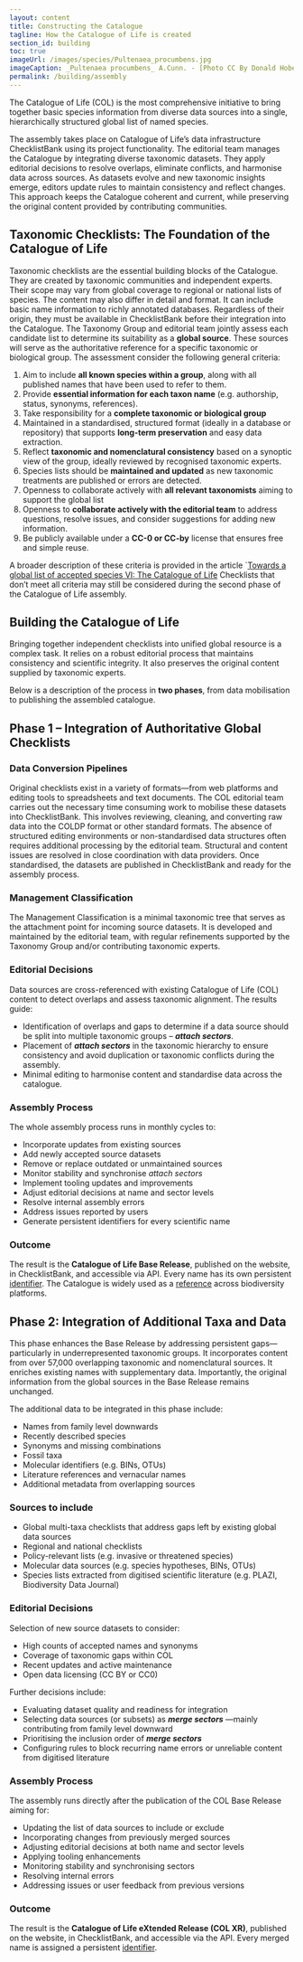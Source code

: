 ```yaml
---
layout: content
title: Constructing the Catalogue
tagline: How the Catalogue of Life is created
section_id: building
toc: true
imageUrl: /images/species/Pultenaea_procumbens.jpg    
imageCaption: _Pultenaea procumbens_ A.Cunn. - [Photo CC By Donald Hobern](https://www.flickr.com/photos/dhobern/5073041283)
permalink: /building/assembly
---
```

The Catalogue of Life (COL) is the most comprehensive initiative to bring together basic species information from diverse data sources into a single, hierarchically structured global list of named species.

The assembly takes place on Catalogue of Life’s data infrastructure ChecklistBank using its project functionality. The editorial team manages the Catalogue by integrating diverse taxonomic datasets. They apply editorial decisions to resolve overlaps, eliminate conflicts, and harmonise data across sources. As datasets evolve and new taxonomic insights emerge, editors update rules to maintain consistency and reflect changes. This approach keeps the Catalogue coherent and current, while preserving the original content provided by contributing communities.


## Taxonomic Checklists: The Foundation of the Catalogue of Life
Taxonomic checklists are the essential building blocks of the Catalogue. They are created by taxonomic communities and independent experts. Their scope may vary from global coverage to regional or national lists of species. The content may also differ in detail and format. It can include basic name information to richly annotated databases. Regardless of their origin, they must be available in ChecklistBank before their integration into the Catalogue.
The Taxonomy Group and editorial team jointly assess each candidate list to determine its suitability as a **global source**. These sources will serve as the authoritative reference for a specific taxonomic or biological group. The assessment consider the following general criteria:

 1.  Aim to include **all known species within a group**, along with all published names that have been used to refer to them.
 2.  Provide **essential information for each taxon name** (e.g. authorship, status, synonyms, references).
 3.  Take responsibility for a **complete taxonomic or biological group**
 4.  Maintained in a standardised, structured format (ideally in a database or repository) that supports **long-term preservation** and easy data extraction.
 5.  Reflect **taxonomic and nomenclatural consistency** based on a synoptic view of the group, ideally reviewed by recognised taxonomic experts.
 6.  Species lists should be **maintained and updated** as new taxonomic treatments are published or errors are detected.
 7.  Openness to collaborate actively with **all relevant taxonomists** aiming to support the global list 
 8.  Openness to **collaborate actively with the editorial team** to address questions, resolve issues, and consider suggestions for adding new information. 
 9.  Be publicly available under a **CC-0 or CC-by** license that ensures free and simple reuse.


A broader description of these criteria is provided in the article `[Towards a global list of accepted species VI: The Catalogue of Life](https://doi.org/10.1007/s13127-021-00516-w)
Checklists that don’t meet all criteria may still be considered during the second phase of the Catalogue of Life assembly.


## Building the Catalogue of Life
Bringing together independent checklists into unified global resource is a complex task. It relies on a robust editorial process that maintains consistency and scientific integrity. It also preserves the original content supplied by taxonomic experts.

Below is a description of the process in **two phases**, from data mobilisation to publishing the assembled catalogue.

 
## Phase 1 – Integration of Authoritative Global Checklists
### Data Conversion Pipelines
Original checklists exist in a variety of formats—from web platforms and editing tools to spreadsheets and text documents. The COL editorial team carries out the necessary time consuming work to mobilise these datasets into ChecklistBank. This involves reviewing, cleaning, and converting raw data into the COLDP format or other standard formats. The absence of structured editing environments or non-standardised data structures often requires additional processing by the editorial team. Structural and content issues are resolved in close coordination with data providers. Once standardised, the datasets are published in ChecklistBank and ready for the assembly process.

### Management Classification
The Management Classification is a minimal taxonomic tree that serves as the attachment point for incoming source datasets. It is developed and maintained by the editorial team, with regular refinements supported by the Taxonomy Group and/or contributing taxonomic experts.

### Editorial Decisions
Data sources are cross-referenced with existing Catalogue of Life (COL) content to detect overlaps and assess taxonomic alignment. The results guide:
- Identification of overlaps and gaps to determine if a data source should be split into multiple taxonomic groups – _**attach sectors**_.
- Placement of _**attach sectors**_ in the taxonomic hierarchy to ensure consistency and avoid duplication or taxonomic conflicts during the assembly.
- Minimal editing to harmonise content and standardise data across the catalogue.

### Assembly Process
The whole assembly process runs in monthly cycles to:
- Incorporate updates from existing sources
- Add newly accepted source datasets
- Remove or replace outdated or unmaintained sources
- Monitor stability and synchronise _attach sectors_
- Implement tooling updates and improvements
- Adjust editorial decisions at name and sector levels
- Resolve internal assembly errors
- Address issues reported by users
- Generate persistent identifiers for every scientific name

### Outcome
The result is the **Catalogue of Life Base Release**, published on the website, in ChecklistBank, and accessible via API. Every name has its own persistent  [identifier](/building/identifier).
The Catalogue is widely used as a [reference](/howto/use_cases) across biodiversity platforms.


## Phase 2: Integration of Additional Taxa and Data
This phase enhances the Base Release by addressing persistent gaps—particularly in underrepresented taxonomic groups. It incorporates content from over 57,000 overlapping taxonomic and nomenclatural sources. It enriches existing names with supplementary data. Importantly, the original information from the global sources in the Base Release remains unchanged.

The additional data to be integrated in this phase include:
- Names from family level downwards
- Recently described species
- Synonyms and missing combinations
- Fossil taxa
- Molecular identifiers (e.g. BINs, OTUs)
- Literature references and vernacular names
- Additional metadata from overlapping sources

### Sources to include
- Global multi-taxa checklists that address gaps left by existing global data sources
- Regional and national checklists
- Policy-relevant lists (e.g. invasive or threatened species)
- Molecular data sources (e.g. species hypotheses, BINs, OTUs)
- Species lists extracted from digitised scientific literature (e.g. PLAZI, Biodiversity Data Journal)

### Editorial Decisions
Selection of new source datasets to consider:
- High counts of accepted names and synonyms
- Coverage of taxonomic gaps within COL
- Recent updates and active maintenance
- Open data licensing (CC BY or CC0)

Further decisions include:
+ Evaluating dataset quality and readiness for integration
+ Selecting data sources (or subsets) as _**merge sectors**_ —mainly contributing from family level downward
+ Prioritising the inclusion order of _**merge sectors**_
+ Configuring rules to block recurring name errors or unreliable content from digitised literature

### Assembly Process
The assembly runs directly after the publication of the COL Base Release aiming for:
- Updating the list of data sources to include or exclude
- Incorporating changes from previously merged sources
- Adjusting editorial decisions at both name and sector levels
- Applying tooling enhancements
- Monitoring stability and synchronising sectors
- Resolving internal errors
- Addressing issues or user feedback from previous versions

### Outcome
The result is the **Catalogue of Life eXtended Release (COL XR)**, published on the website, in ChecklistBank, and accessible via the API. Every merged name is assigned a persistent [identifier](/building/identifier).

